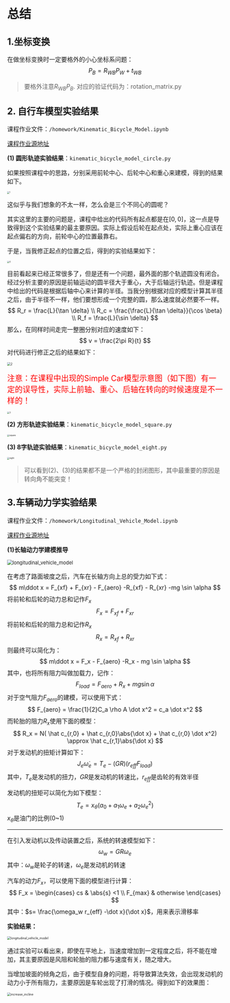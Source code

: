 # 总结

## 1.坐标变换

在做坐标变换时一定要格外的小心坐标系问题：
$$
P_{B} = R_{WB} P_{W} + t_{WB} 
$$

> 要格外注意$R_{WB} P_B$. 对应的验证代码为：rotation_matrix.py



##  2. 自行车模型实验结果

课程作业文件：`/homework/Kinematic_Bicycle_Model.ipynb`

[课程作业源地址](https://www.coursera.org/learn/intro-self-driving-cars/ungradedLab/RL3rX/module-4-programming-exercise-kinematic-bicycle-model/lab?path=%2Fnotebooks%2FCourse_1_Module_4%2FKinematic_Bicycle_Model.ipynb)

**(1) 圆形轨迹实验结果**：`kinematic_bicycle_model_circle.py`

如果按照课程中的思路，分别采用前轮中心、后轮中心和重心来建模，得到的结果如下。

<img src="doc/1.png" alt="1" style="zoom: 33%;" />

这似乎与我们想象的不太一样，怎么会是三个不同心的圆呢？

其实这里的主要的问题是，课程中给出的代码所有起点都是在$[0,0]$，这一点是导致得到这个实验结果的最主要原因。实际上假设后轮在起点处，实际上重心应该在起点偏右的方向，前轮中心的位置最靠右。

于是，当我修正起点的位置之后，得到的实验结果如下：

<img src="doc/0.png" alt="0" style="zoom:33%;" />

目前看起来已经正常很多了，但是还有一个问题，最外面的那个轨迹圆没有闭合。经过分析主要的原因是前轴运动的圆半径大于重心，大于后轴运行轨迹。但是课程中给出的代码是根据后轴中心来计算的半径。当我分别根据对应的模型计算其半径之后，由于半径不一样，他们要想形成一个完整的圆，那么速度就必然要不一样。
$$
R_r = \frac{L}{\tan \delta} \\
R_c = \frac{\frac{L}{\tan \delta}}{\cos \beta} \\
R_f = \frac{L}{\sin \delta}
$$
那么，在同样时间走完一整圈分别对应的速度如下：
$$
v = \frac{2\pi R}{t}
$$
对代码进行修正之后的结果如下：

<img src="doc/2.png" alt="2" style="zoom: 50%;" />

<font color=red size=4>注意：在课程中出现的Simple Car模型示意图（如下图）有一定的误导性，实际上前轴、重心、后轴在转向的时候速度是不一样的！</font>

<img src="doc/3.png" alt="3" style="zoom:33%;" />

**(2) 方形轨迹实验结果**：`kinematic_bicycle_model_square.py`

<img src="doc/square.png" alt="square" style="zoom:33%;" />

**(3) 8字轨迹实验结果**：`kinematic_bicycle_model_eight.py`

<img src="doc/eight.png" alt="eight" style="zoom:33%;" />

> 可以看到(2)、(3)的结果都不是一个严格的封闭图形，其中最重要的原因是转向角不能突变！

## 3.车辆动力学实验结果

课程作业文件：`/homework/Longitudinal_Vehicle_Model.ipynb`

[课程作业源地址](https://www.coursera.org/learn/intro-self-driving-cars/ungradedLab/ASRqa/module-4-programming-exercise-longitudinal-vehicle-model/lab?path=%2Fnotebooks%2FCourse_1_Module_4%2FLongitudinal_Vehicle_Model.ipynb)

**(1)长轴动力学建模推导**

<img src="doc/longitudinal_vehicle_model.png" alt="longitudinal_vehicle_model" style="zoom: 80%;" />

在考虑了路面坡度之后，汽车在长轴方向上总的受力如下式：
$$
m\ddot x  = F_{xf} + F_{xr} - F_{aero} -R_{xf} - R_{xr} -mg \sin \alpha
$$
将前轮和后轮的动力总和记作$F_x$
$$
F_x = F_{xf} + F_{xr}
$$
将前轮和后轮的阻力总和记作$R_x$
$$
R_x = R_{xf} + R_{xr}
$$
则最终可以简化为：
$$
m\ddot x = F_x - F_{aero} -R_x - mg \sin \alpha
$$
其中，也将所有阻力叫做加载力，记作：
$$
F_{load} = F_{aero} + R_x + mg \sin \alpha
$$
对于空气阻力$F_{aero}$的建模，可以使用下式：
$$
F_{aero} = \frac{1}{2}C_a \rho A \dot x^2 = c_a \dot x^2
$$
而轮胎的阻力$R_x$使用下面的模型：
$$
R_x = N( \hat c_{r,0} + \hat c_{r,0}\abs{\dot x} + \hat c_{r,0} \dot x^2) \approx \hat c_{r,1}\abs{\dot x}
$$
对于发动机的扭矩计算如下：
$$
J_e \dot \omega_e = T_e - (GR)(r_{eff}F_{load})
$$
其中，$T_e$是发动机的扭力，$GR$是发动机的转速比，$r_{eff}$是齿轮的有效半径

发动机的扭矩可以简化为如下模型：
$$
T_e = x_{\theta} (a_0 + a_1 \omega_e + a_2 \omega_e^2)
$$
$x_{\theta}$是油门的比例(0~1)

------

在引入发动机以及传动装置之后，系统的转速模型如下：
$$
\omega_{w} = GR\omega_e
$$
其中：$\omega_{w}$是轮子的转速，$\omega_e$是发动机的转速

汽车的动力$F_x$，可以使用下面的模型进行计算：
$$
F_x = 
\begin{cases}
cs  & \abs{s} <1 \\
F_{max} & otherwise
\end{cases}
$$
其中：$s= \frac{\omega_w r_{eff} -\dot x}{\dot x}$，用来表示滑移率

**实验结果：**

<img src="doc/longitudinal_vehicle_model-16461278977131.png" alt="longitudinal_vehicle_model" style="zoom:50%;" />

通过实验可以看出来，即使在平地上，当速度增加到一定程度之后，将不能在增加，其主要原因是风阻和轮胎的阻力都与速度有关，随之增大。

当增加坡面的倾角之后，由于模型自身的问题，将导致算法失效，会出现发动机的动力小于所有阻力，主要原因是车轮出现了打滑的情况。得到如下的效果图：

<img src="doc/increase_incline.png" alt="increase_incline" style="zoom:50%;" />
